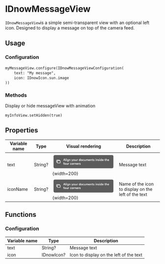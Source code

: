 # IDnowMessageView

`IDnowMessageView`is a simple semi-transparent view with an optional left icon. Designed to display a message on top of the camera feed.

## Usage
### Configuration
```
myMessageView.configure(IDnowMessageViewConfiguration(
    text: "My message",
    icon: IDnowIcon.sun.image
))
```
### Methods
Display or hide messageView with animation
```
myInfoView.setHidden(true)
```
## Properties

| Variable name | Type | Visual rendering | Description |
| --- | --- | --- | --- |
| text | String? | ![Message view](img/IDnowMessageView/message_view.png "Message view"){width=200} | Message text |
| iconName | String? | ![Message view](img/IDnowMessageView/message_view.png "Message view"){width=200} | Name of the icon to display on the left of the text |

## Functions

### Configuration

| Variable name | Type | Description |
| --- | --- | --- |
| text | String? | Message text |
| icon | IDnowIcon? | Icon to display on the left of the text |


